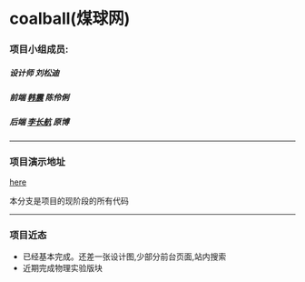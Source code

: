 ﻿# coalball(煤球网)

### 项目小组成员:
##### 设计师 刘松迪
##### 前端 [韩震](http://www.cumter.cn/) 陈伶俐
##### 后端 [李长航](http://www.sail.name/) 原博 <br>

************

### 项目演示地址
[here](http://www.sail.name/coalball/index.html)

本分支是项目的现阶段的所有代码

*************

### 项目近态

- 已经基本完成。还差一张设计图,少部分前台页面,站内搜索
- 近期完成物理实验版块
